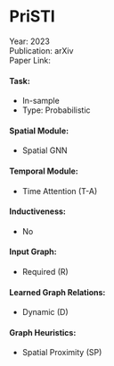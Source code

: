 # PriSTI

Year: 2023  
Publication: arXiv  
Paper Link:

#### Task:

- In-sample
- Type: Probabilistic

#### Spatial Module:

- Spatial GNN

#### Temporal Module:

- Time Attention (T-A)

#### Inductiveness:

- No

#### Input Graph:

- Required (R)

#### Learned Graph Relations:

- Dynamic (D)

#### Graph Heuristics:

- Spatial Proximity (SP)
